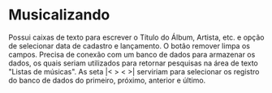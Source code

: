 # Musicalizando
Possui caixas de texto para escrever o Título do Álbum, Artista, etc. e opção de selecionar data de cadastro e lançamento. O botão remover limpa os campos. Precisa de conexão com um banco de dados para armazenar os dados, os quais seriam utilizados para retornar pesquisas na área de texto "Listas de músicas". As seta |< > < >| serviriam para selecionar os registro do banco de dados do primeiro, próximo, anterior e último. 
